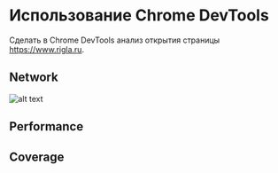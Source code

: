 # Использование Chrome DevTools

Сделать в Chrome DevTools анализ открытия страницы https://www.rigla.ru.

## Network

![alt text](https://github.com/aly0na27/shri_tooling/blob/master/screenshots/performance_1.png?raw=true)

## Performance

## Coverage

